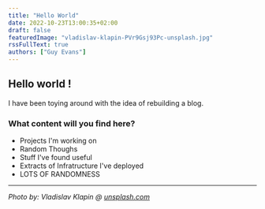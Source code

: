 ```yaml
---
title: "Hello World"
date: 2022-10-23T13:00:35+02:00
draft: false
featuredImage: "vladislav-klapin-PVr9Gsj93Pc-unsplash.jpg"
rssFullText: true
authors: ["Guy Evans"]
---
```


## Hello world !
I have been toying around with the idea of rebuilding a blog.

### What content will you find here?
* Projects I'm working on
* Random Thoughs
* Stuff I've found useful
* Extracts of Infratructure I've deployed
* LOTS OF RANDOMNESS

---
_Photo by: Vladislav Klapin @ [unsplash.com](https://unsplash.com/photos/PVr9Gsj93Pc)_